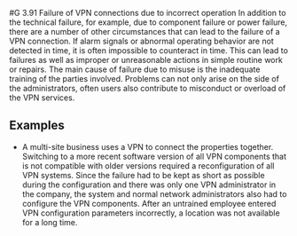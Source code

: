 #G 3.91 Failure of VPN connections due to incorrect operation
In addition to the technical failure, for example, due to component failure or power failure, there are a number of other circumstances that can lead to the failure of a VPN connection. If alarm signals or abnormal operating behavior are not detected in time, it is often impossible to counteract in time. This can lead to failures as well as improper or unreasonable actions in simple routine work or repairs. The main cause of failure due to misuse is the inadequate training of the parties involved. Problems can not only arise on the side of the administrators, often users also contribute to misconduct or overload of the VPN services.



## Examples 
* A multi-site business uses a VPN to connect the properties together. Switching to a more recent software version of all VPN components that is not compatible with older versions required a reconfiguration of all VPN systems. Since the failure had to be kept as short as possible during the configuration and there was only one VPN administrator in the company, the system and normal network administrators also had to configure the VPN components. After an untrained employee entered VPN configuration parameters incorrectly, a location was not available for a long time.




